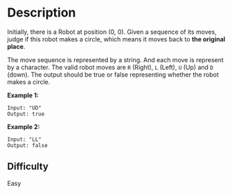 # Description

Initially, there is a Robot at position (0, 0). Given a sequence of its moves, judge if this robot makes a circle, which means it moves back to **the original place**.

The move sequence is represented by a string. And each move is represent by a character. The valid robot moves are `R` (Right), `L` (Left), `U` (Up) and `D` (down). The output should be true or false representing whether the robot makes a circle.

**Example 1:**<br>
```
Input: "UD"
Output: true
```
**Example 2:**<br>
```
Input: "LL"
Output: false
```

## Difficulty

Easy
